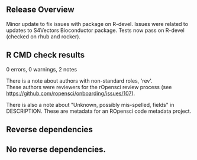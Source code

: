 ## Release Overview

Minor update to fix issues with package on R-devel. Issues were related to 
updates to S4Vectors Bioconductor package. Tests now pass on R-devel (checked
on rhub and rocker).

## R CMD check results

0 errors, 0 warnings, 2 notes

There is a note about authors with non-standard roles, 'rev'.  
These authors were reviewers for the rOpensci review process 
(see https://github.com/ropensci/onboarding/issues/107).   

There is also a note about "Unknown, possibly mis-spelled, fields" in 
DESCRIPTION. These are metadata for an ROpensci code metadata project.

## Reverse dependencies

No reverse dependencies.
---